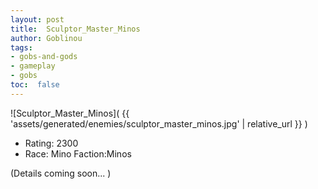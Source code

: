 ```yaml
---
layout: post
title:  Sculptor_Master_Minos
author: Goblinou
tags:
- gobs-and-gods
- gameplay
- gobs
toc:  false
---
```


![Sculptor_Master_Minos]( {{ 'assets/generated/enemies/sculptor_master_minos.jpg' | relative_url }} )
- Rating: 2300
- Race: Mino  Faction:Minos

(Details coming soon... )